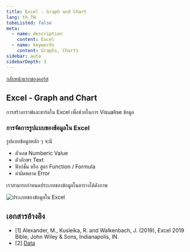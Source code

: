 ```yaml
---
title: Excel - Graph and Chart
lang: th_TH
tobeListed: false
meta:
  - name: description
    content: Excel
  - name: keywords
    content: Graphs, Charts
sidebar: auto
sidebarDepth: 3
---
```

[กลับหน้าแรกของคอร์ส](/courses/is281/)

## Excel - Graph and Chart

การสร้างกราฟและชาร์ตใน Excel เพื่อช่วยในการ Visualise ข้อมูล

### การจัดการรูปแบบของข้อมูลใน Excel

รูปแบบข้อมูลหลัก ๆ จะมี

- ตัวเลข Numberic Value
- ตัวอักษร Text
- ฟังก์ชั่น หรือ สูตร Function / Formula
- ค่าผิดพลาด Error

เราสามารถกำหนดประเภทของข้อมูลในตารางได้ดังภาพ

![ประเภทของข้อมูลใน Excel](/assets/is281/excel-01-01-data-type.png)

## เอกสารอ้างอิง

- [1] Alexander, M., Kusleika, R. and Walkenbach, J. (2019), Excel 2019 Bible, John Wiley & Sons, Indianapolis, IN.
- [2] [Data](<https://media.wiley.com/product_ancillary/89/11195147/DOWNLOAD/Complete%20book_Worksheet.zip>)
